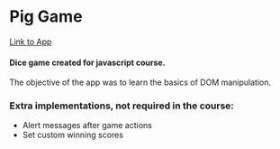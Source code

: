 # Pig Game

[Link to App](https://jm-se.github.io/Pig-Game-Project/)

#### Dice game created for javascript course.

The objective of the app was to learn the basics of DOM manipulation.

### Extra implementations, not required in the course:

-   Alert messages after game actions
-   Set custom winning scores
